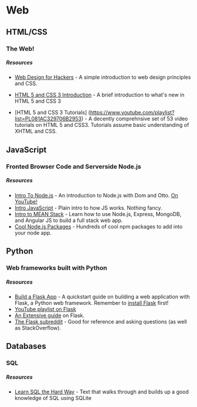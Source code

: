 # Web

## HTML/CSS

### The Web! 

##### Resources

- [Web Design for Hackers](http://slid.es/ottosipe/web) - A simple introduction to web design principles and CSS.

- [HTML 5 and CSS 3 Introduction](https://docs.google.com/presentation/d/1fcb6DakG7cQxjP-KxobiLKiaUjEaLsOAOwidGyH4ZbA/pub?start=false&loop=false&delayms=3000) - A brief introduction to what's new in HTML 5 and CSS 3
- [HTML 5 and CSS 3 Tutorials] (https://www.youtube.com/playlist?list=PL081AC329706B2953)  -  A decently comprehnsive set of 53 video tutorials on HTML 5 and CSS3. Tutorials assume basic understanding of XHTML and CSS.

## JavaScript

### Fronted Browser Code and Serverside Node.js

##### Resources

- [Intro To Node.js](https://github.com/michiganhackers/node-intro) - An introduction to Node.js with Dom and Otto. [On YouTube!](http://www.youtube.com/watch?v=enu3rh5FJPQ)
- [Intro JavaScript](https://github.com/michiganhackers/javascript-talk) - Plain intro to how JS works. Nothing fancy.
- [Intro to MEAN Stack](https://scotch.io/tutorials/setting-up-a-mean-stack-single-page-application) - Learn how to use Node.js, Express, MongoDB, and Angular JS to build a full stack web app.
- [Cool Node.js Packages](https://github.com/sindresorhus/awesome-nodejs) - Hundreds of cool npm packages to add into your node app.


## Python

### Web frameworks built with Python

##### Resources

- [Build a Flask App](http://flask.pocoo.org/docs/0.10/quickstart/) - A quickstart guide on building a web application with Flask, a Python web framework. Remember to [install Flask](http://flask.pocoo.org/docs/0.10/installation/#installation) first! 
- [YouTube playlist on Flask](https://www.youtube.com/watch?v=iSrZ6r7hwdM&index=1&list=PL0DA14EB3618A3507)
- [An Extensive guide](http://blog.miguelgrinberg.com/post/the-flask-mega-tutorial-part-i-hello-world) on Flask.
- [The Flask subreddit](http://www.reddit.com/r/flask/) - Good for reference and asking questions (as well as StackOverflow).

## Databases

### SQL

##### Resources

- [Learn SQL the Hard Way](http://sql.learncodethehardway.org/book/) - Text that walks through and builds up a good knowledge of SQL using SQLite
